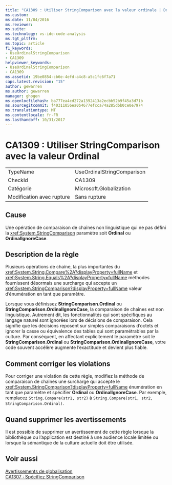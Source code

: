 ```yaml
---
title: "CA1309 : Utiliser StringComparison avec la valeur ordinale | Documents Microsoft"
ms.custom: 
ms.date: 11/04/2016
ms.reviewer: 
ms.suite: 
ms.technology: vs-ide-code-analysis
ms.tgt_pltfrm: 
ms.topic: article
f1_keywords:
- UseOrdinalStringComparison
- CA1309
helpviewer_keywords:
- UseOrdinalStringComparison
- CA1309
ms.assetid: 19be0854-cb6e-4efd-a4c8-a5c1fc6f7a71
caps.latest.revision: "15"
author: gewarren
ms.author: gewarren
manager: ghogen
ms.openlocfilehash: ba777ea4cd272a1392413a2ecbb52b9f45a3d71b
ms.sourcegitcommit: f40311056ea0b4677efcca74a285dbb0ce0e7974
ms.translationtype: MT
ms.contentlocale: fr-FR
ms.lasthandoff: 10/31/2017
---
```

# <a name="ca1309-use-ordinal-stringcomparison"></a>CA1309 : Utiliser StringComparison avec la valeur Ordinal
|||  
|-|-|  
|TypeName|UseOrdinalStringComparison|  
|CheckId|CA1309|  
|Catégorie|Microsoft.Globalization|  
|Modification avec rupture|Sans rupture|  
  
## <a name="cause"></a>Cause  
 Une opération de comparaison de chaînes non linguistique qui ne pas défini la <xref:System.StringComparison> paramètre soit **Ordinal** ou **OrdinalIgnoreCase**.  
  
## <a name="rule-description"></a>Description de la règle  
 Plusieurs opérations de chaîne, la plus importantes du <xref:System.String.Compare%2A?displayProperty=fullName> et <xref:System.String.Equals%2A?displayProperty=fullName> méthodes fournissent désormais une surcharge qui accepte un <xref:System.StringComparison?displayProperty=fullName> valeur d’énumération en tant que paramètre.  
  
 Lorsque vous définissez **StringComparison.Ordinal** ou **StringComparison.OrdinalIgnoreCase**, la comparaison de chaînes est non linguistique. Autrement dit, les fonctionnalités qui sont spécifiques au langage naturel sont ignorées lors de décisions de comparaison. Cela signifie que les décisions reposent sur simples comparaisons d’octets et ignorer la casse ou équivalence des tables qui sont paramétrables par la culture. Par conséquent, en affectant explicitement le paramètre soit le **StringComparison.Ordinal** ou **StringComparison.OrdinalIgnoreCase**, votre code souvent accélère augmente l’exactitude et devient plus fiable.  
  
## <a name="how-to-fix-violations"></a>Comment corriger les violations  
 Pour corriger une violation de cette règle, modifiez la méthode de comparaison de chaînes une surcharge qui accepte le <xref:System.StringComparison?displayProperty=fullName> énumération en tant que paramètre et spécifier **Ordinal** ou **OrdinalIgnoreCase**. Par exemple, remplacez `String.Compare(str1, str2)` à `String.Compare(str1, str2, StringComparison.Ordinal)`.  
  
## <a name="when-to-suppress-warnings"></a>Quand supprimer les avertissements  
 Il est possible de supprimer un avertissement de cette règle lorsque la bibliothèque ou l’application est destiné à une audience locale limitée ou lorsque la sémantique de la culture actuelle doit être utilisée.  
  
## <a name="see-also"></a>Voir aussi  
 [Avertissements de globalisation](../code-quality/globalization-warnings.md)   
 [CA1307 : Spécifiez StringComparison](../code-quality/ca1307-specify-stringcomparison.md)